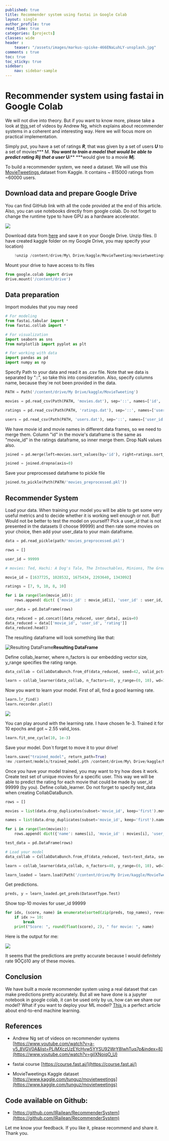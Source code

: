 ```yaml
---
published: true
title: Recommender system using fastai in Google Colab
layout: single
author_profile: true
read_time: true
categories: [projects]
classes: wide
header :
    teaser: "/assets/images/markus-spiske-466ENaLuhLY-unsplash.jpg"
comments : true
toc: true
toc_sticky: true
sidebar:
    nav: sidebar-sample
---
```


# Recommender system using fastai in Google Colab



We will not dive into theory. But if you want to know more, please take a look at [this ](https://www.youtube.com/watch?v=giIXNoiqO_U)set of videos by Andrew Ng, which explains about recommender systems in a coherent and interesting way. Here we will focus more on practical implementation.

Simply put, you have a set of ratings ***R***, that was given by a set of users ***U*** to a set of movies*** M. ***You want to train a model that would be able to predict rating ***R**ij** ***that a user*** U**i** ***would give to a movie ***M**j.*

To build a recommender system, we need a dataset. We will use this [MovieTweetings ](https://www.kaggle.com/tunguz/movietweetings)dataset from Kaggle. It contains ~ 815000 ratings from ~60000 users.

## **Download data and prepare Google Drive**

You can find GitHub link with all the code provided at the end of this article.
Also, you can use notebooks directly from google colab. Do not forget to change the runtime type to have GPU as a hardware accelerator.

![](https://cdn-images-1.medium.com/max/2000/1*pBmh00Hb-mDCIZ5i80EYQg.png)

Download data from [here](https://www.kaggle.com/tunguz/movietweetings) and save it on your Google Drive.
Unzip files. (I have created kaggle folder on my Google Drive, you may specify your location)
```python
    !unzip /content/drive/My\ Drive/kaggle/MovieTweeting/movietweetings.zip -d /content/drive/My\ Drive/kaggle/MovieTweeting/
```
Mount your drive to have access to its files
```python
from google.colab import drive
drive.mount('/content/drive')
```
## **Data preparation**

Import modules that you may need
```python
# For modeling
from fastai.tabular import *
from fastai.collab import *

# For visualization
import seaborn as sns
from matplotlib import pyplot as plt

# For working with data
import pandas as pd
import numpy as np
```
Specify Path to your data and read it as .csv file. Note that we data is separated by "::", so take this into consideration. Also, specify columns name, because they`re not been provided in the data.
```python
PATH = Path('/content/drive/My Drive/kaggle/MovieTweeting')

movies = pd.read_csv(Path(PATH, 'movies.dat'), sep='::', names=['id', 'name', 'genre'])

ratings = pd.read_csv(Path(PATH, 'ratings.dat'), sep='::', names=['user_id', 'movie_id', 'rating', 'rating_timestamp'])

users = pd.read_csv(Path(PATH, 'users.dat'), sep='::', names=['user_id', 'twitter_id'])
```
We have movie id and movie names in different data frames, so we need to merge them. Column "id" in the movie's dataframe is the same as "movie_id" in the ratings dataframe, so inner merge them. Drop NaN values also.
```python
joined = pd.merge(left=movies.sort_values(by='id'), right=ratings.sort_values(by='movie_id'), left_on='id', right_on='movie_id', how='inner')

joined = joined.dropna(axis=0)
```
Save your preprocessed dataframe to pickle file
```python
joined.to_pickle(Path(PATH/'movies_preprocessed.pkl'))
```
## Recommender System

Load your data. 
When training your model you will be able to get some very useful metrics and to decide whether it is working well enough or not. 
But! Would not be better to test the model on yourself? Pick a user_id that is not presented in the datasets (I choose 99999) and then rate some movies on your choice, then add your user_data to your main dataframe.
```python
data = pd.read_pickle(path/'movies_preprocessed.pkl')

rows = []

user_id = 99999

# movies: Ted, Hachi: A Dog's Tale, The Intouchables, Minions, The Great Gatsby

movie_id = [1637725, 1028532, 1675434, 2293640, 1343092]

ratings = [7, 9, 10, 8, 10]

for i in range(len(movie_id)):
    rows.append( dict( {'movie_id' : movie_id[i], 'user_id' : user_id, 'rating' : ratings[i]}))

user_data = pd.DataFrame(rows)

data_reduced = pd.concat([data_reduced, user_data], axis=0)
data_reduced = data[['movie_id', 'user_id', 'rating']]
data_reduced.head()
```
The resulting dataframe will look something like that:

![*Resulting DataFrame*](https://cdn-images-1.medium.com/max/2000/1*DKUR3YzEfJc742uyKGukZg.png)**Resulting DataFrame**

Define collab_learner, where n_factors is our embedding vector size, y_range specifies the rating range.
```python
data_collab = CollabDataBunch.from_df(data_reduced, seed=42, valid_pct=0.2, user_name='user_id', item_name='movie_id', rating_name='rating')

learn = collab_learner(data_collab, n_factors=40, y_range=(0, 10), wd=1e-2)
```
Now you want to learn your model. First of all, find a good learning rate.
```python
learn.lr_find()
learn.recorder.plot()
```
![](https://cdn-images-1.medium.com/max/2000/1*UF809erMjsliqS7HJhX-9A.png)

You can play around with the learning rate. I have chosen 1e-3. Trained it for 10 epochs and got ~ 2.55 valid_loss.
```python
learn.fit_one_cycle(10, 1e-3)
```
Save your model.
Don`t forget to move it to your drive!
```python
learn.save("trained_model", return_path=True)
!mv /content/models/trained_model.pth /content/drive/My\ Drive/kaggle/MovieTweeting
```
Once you have your model trained, you may want to try how does it work. Create test set of unique movies for a specific user. This way we will be able to predict the rating for each movie that could be made by user_id 99999 (by you). Define collab_learner. Do not forget to specify test_data when creating CollabDataBunch.
```python
rows = []

movies = list(data.drop_duplicates(subset='movie_id', keep='first').movie_id)

names = list(data.drop_duplicates(subset='movie_id', keep='first').name)

for i in range(len(movies)):
    rows.append( dict({'name': names[i], 'movie_id' : movies[i], 'user_id' : 99999}))

test_data = pd.DataFrame(rows)

# Load your model
data_collab = CollabDataBunch.from_df(data_reduced, test=test_data, seed=42, valid_pct=0.2, user_name='user_id', item_name='movie_id', rating_name='rating')

learn = collab_learner(data_collab, n_factors=40, y_range=(0, 10), wd=1e-2)

learn_loaded = learn.load(Path('/content/drive/My Drive/kaggle/MovieTweeting/trained_model'))
```
Get predictions.
```python
preds, y = learn_loaded.get_preds(DatasetType.Test)
```
Show top-10 movies for user_id 99999
```python
for idx, (score, name) in enumerate(sorted(zip(preds, top_names), reverse=True)):
    if idx >= 10:
        break
    print("Score: ", round(float(score), 2), " for movie: ", name)
```
Here is the output for me:

![](https://cdn-images-1.medium.com/max/2000/1*fl1wznv7bz-U_vb8NbFwIw.png)

It seems that the predictions are pretty accurate because I would definitely rate 9ÔÇô10 any of these movies.

## Conclusion

We have built a movie recommender system using a real dataset that can make predictions pretty accurately. But all we have done is a jupyter notebook in google colab, it can be used only by us, how can we share our model? What if you want to deploy your ML model? [This ](https://towardsdatascience.com/end-to-end-machine-learning-from-data-collection-to-deployment-ce74f51ca203)is a perfect article about end-to-end machine learning.

## References

* Andrew Ng set of videos on recommender systems
[https://www.youtube.com/watch?v=a-v5_8VGV0A&list=PLjMXczUzEYcHvw5YYSU92WrY8IwhTuq7p&index=8](https://www.youtube.com/watch?v=giIXNoiqO_U)

* fastai course
[https://course.fast.ai/](https://course.fast.ai/)

* MovieTweetings Kaggle dataset
 [https://www.kaggle.com/tunguz/movietweetings](https://www.kaggle.com/tunguz/movietweetings)

## Code available on Github:

* [https://github.com/IRailean/RecommenderSystem](https://github.com/IRailean/RecommenderSystem)

Let me know your feedback. If you like it, please recommend and share it. Thank you.
